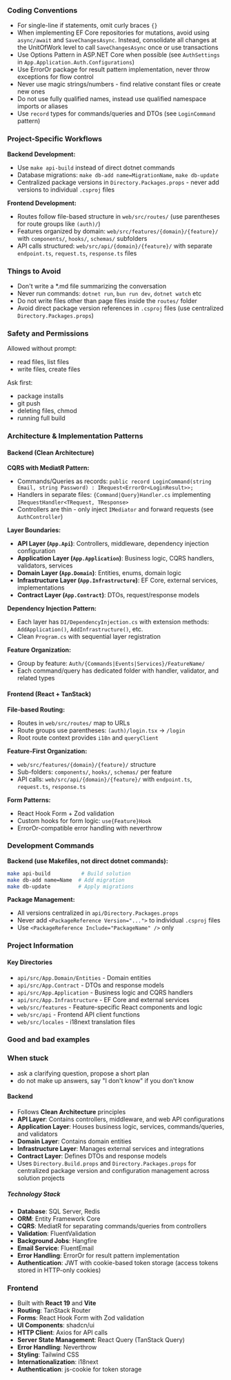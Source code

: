 ### Coding Conventions

- For single-line if statements, omit curly braces `{}`
- When implementing EF Core repositories for mutations, avoid using `async/await` and `SaveChangesAsync`. Instead, consolidate all changes at the UnitOfWork level to call `SaveChangesAsync` once or use transactions
- Use Options Pattern in ASP.NET Core when possible (see `AuthSettings` in `App.Application.Auth.Configurations`)
- Use ErrorOr package for result pattern implementation, never throw exceptions for flow control
- Never use magic strings/numbers - find relative constant files or create new ones
- Do not use fully qualified names, instead use qualified namespace imports or aliases
- Use `record` types for commands/queries and DTOs (see `LoginCommand` pattern)

### Project-Specific Workflows

**Backend Development:**

- Use `make api-build` instead of direct dotnet commands
- Database migrations: `make db-add name=MigrationName`, `make db-update`
- Centralized package versions in `Directory.Packages.props` - never add versions to individual `.csproj` files

**Frontend Development:**

- Routes follow file-based structure in `web/src/routes/` (use parentheses for route groups like `(auth)/`)
- Features organized by domain: `web/src/features/{domain}/{feature}/` with `components/`, `hooks/`, `schemas/` subfolders
- API calls structured: `web/src/api/{domain}/{feature}/` with separate `endpoint.ts`, `request.ts`, `response.ts` files

### Things to Avoid

- Don't write a \*.md file summarizing the conversation
- Never run commands: `dotnet run`, `bun run dev`, `dotnet watch` etc
- Do not write files other than page files inside the `routes/` folder
- Avoid direct package version references in `.csproj` files (use centralized `Directory.Packages.props`)

### Safety and Permissions

Allowed without prompt:

- read files, list files
- write files, create files

Ask first:

- package installs
- git push
- deleting files, chmod
- running full build

### Architecture & Implementation Patterns

#### Backend (Clean Architecture)

**CQRS with MediatR Pattern:**

- Commands/Queries as records: `public record LoginCommand(string Email, string Password) : IRequest<ErrorOr<LoginResult>>;`
- Handlers in separate files: `{Command|Query}Handler.cs` implementing `IRequestHandler<TRequest, TResponse>`
- Controllers are thin - only inject `IMediator` and forward requests (see `AuthController`)

**Layer Boundaries:**

- **API Layer (`App.Api`)**: Controllers, middleware, dependency injection configuration
- **Application Layer (`App.Application`)**: Business logic, CQRS handlers, validators, services
- **Domain Layer (`App.Domain`)**: Entities, enums, domain logic
- **Infrastructure Layer (`App.Infrastructure`)**: EF Core, external services, implementations
- **Contract Layer (`App.Contract`)**: DTOs, request/response models

**Dependency Injection Pattern:**

- Each layer has `DI/DependencyInjection.cs` with extension methods: `AddApplication()`, `AddInfrastructure()`, etc.
- Clean `Program.cs` with sequential layer registration

**Feature Organization:**

- Group by feature: `Auth/{Commands|Events|Services}/FeatureName/`
- Each command/query has dedicated folder with handler, validator, and related types

#### Frontend (React + TanStack)

**File-based Routing:**

- Routes in `web/src/routes/` map to URLs
- Route groups use parentheses: `(auth)/login.tsx` → `/login`
- Root route context provides `i18n` and `queryClient`

**Feature-First Organization:**

- `web/src/features/{domain}/{feature}/` structure
- Sub-folders: `components/`, `hooks/`, `schemas/` per feature
- API calls: `web/src/api/{domain}/{feature}/` with `endpoint.ts`, `request.ts`, `response.ts`

**Form Patterns:**

- React Hook Form + Zod validation
- Custom hooks for form logic: `use{Feature}Hook`
- ErrorOr-compatible error handling with neverthrow

### Development Commands

**Backend (use Makefiles, not direct dotnet commands):**

```bash
make api-build          # Build solution
make db-add name=Name  # Add migration
make db-update         # Apply migrations
```

**Package Management:**

- All versions centralized in `api/Directory.Packages.props`
- Never add `<PackageReference Version="...">` to individual `.csproj` files
- Use `<PackageReference Include="PackageName" />` only

### Project Information

#### Key Directories

- `api/src/App.Domain/Entities` - Domain entities
- `api/src/App.Contract` - DTOs and response models
- `api/src/App.Application` - Business logic and CQRS handlers
- `api/src/App.Infrastructure` - EF Core and external services
- `web/src/features` - Feature-specific React components and logic
- `web/src/api` - Frontend API client functions
- `web/src/locales` - i18next translation files

### Good and bad examples

### When stuck

- ask a clarifying question, propose a short plan
- do not make up answers, say "I don't know" if you don't know

#### Backend

- Follows **Clean Architecture** principles
- **API Layer**: Contains controllers, middleware, and web API configurations
- **Application Layer**: Houses business logic, services, commands/queries, and validators
- **Domain Layer**: Contains domain entities
- **Infrastructure Layer**: Manages external services and integrations
- **Contract Layer**: Defines DTOs and response models
- Uses `Directory.Build.props` and `Directory.Packages.props` for centralized package version and configuration management across solution projects

##### Technology Stack

- **Database**: SQL Server, Redis
- **ORM**: Entity Framework Core
- **CQRS**: MediatR for separating commands/queries from controllers
- **Validation**: FluentValidation
- **Background Jobs**: Hangfire
- **Email Service**: FluentEmail
- **Error Handling**: ErrorOr for result pattern implementation
- **Authentication**: JWT with cookie-based token storage (access tokens stored in HTTP-only cookies)

### Frontend

- Built with **React 19** and **Vite**
- **Routing**: TanStack Router
- **Forms**: React Hook Form with Zod validation
- **UI Components**: shadcn/ui
- **HTTP Client**: Axios for API calls
- **Server State Management**: React Query (TanStack Query)
- **Error Handling**: Neverthrow
- **Styling**: Tailwind CSS
- **Internationalization**: i18next
- **Authentication**: js-cookie for token storage
